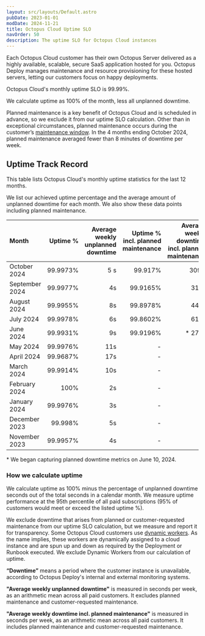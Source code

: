 ```yaml
---
layout: src/layouts/Default.astro
pubDate: 2023-01-01
modDate: 2024-11-21
title: Octopus Cloud Uptime SLO
navOrder: 50
description: The uptime SLO for Octopus Cloud instances
---
```


Each Octopus Cloud customer has their own Octopus Server delivered as a highly available, scalable, secure SaaS application hosted for you. Octopus Deploy manages maintenance and resource provisioning for these hosted servers, letting our customers focus on happy deployments. 

Octopus Cloud's monthly uptime SLO is 99.99%. 

We calculate uptime as 100% of the month, less all unplanned downtime. 

Planned maintenance is a key benefit of Octopus Cloud and is scheduled in advance, so we exclude it from our uptime SLO calculation. Other than in exceptional circumstances, planned maintenance occurs during the customer’s [maintenance window](/docs/octopus-cloud/maintenance-window). In the 4 months ending October 2024, planned maintenance averaged fewer than 8 minutes of downtime per week. 

## Uptime Track Record

This table lists Octopus Cloud's monthly uptime statistics for the last 12 months. 

We list our achieved uptime percentage and the average amount of unplanned downtime for each month. We also show these data points including planned maintenance.

| Month  | Uptime % | Average weekly unplanned downtime | Uptime % incl. planned maintenance | Average weekly downtime incl. planned maintenance |
| :----- | ------: | ------: |------: | ------: |
| October 2024 | 99.9973% | 5 s | 99.917% | 309 s |
| September 2024 | 99.9977% | 4s | 99.9165% | 313s |
| August 2024 | 99.9955% | 8s | 99.8978% | 447s |
| July 2024 | 99.9978% | 6s | 99.8602% | 616s |
| June 2024 | 99.9931% | 9s | 99.9196% | * 279s |
| May 2024 | 99.9976% | 11s |- | - |
| April 2024 | 99.9687% | 17s |- | - |
| March 2024 | 99.9914% | 10s |- | - |
| February 2024 | 100% | 2s |- | - |
| January 2024 | 99.9976% | 3s |- | - |
| December 2023 | 99.998% | 5s |- | - |
| November 2023 | 99.9957% | 4s |- | - |

\* We began capturing planned downtime metrics on June 10, 2024.

### How we calculate uptime

We calculate uptime as 100% minus the percentage of unplanned downtime seconds out of the total seconds in a calendar month. We measure uptime performance at the 95th percentile of all paid subscriptions (95% of customers would meet or exceed the listed uptime %).

We exclude downtime that arises from planned or customer-requested maintenance from our uptime SLO calculation, but we measure and report it for transparency. 
Some Octopus Cloud customers use [dynamic workers](/docs/infrastructure/workers/dynamic-worker-pools). As the name implies, these workers are dynamically assigned to a cloud instance and are spun up and down as required by the Deployment or Runbook executed. We exclude Dynamic Workers from our calculation of uptime.

**“Downtime”** means a period where the customer instance is unavailable, according to Octopus Deploy's internal and external monitoring systems.

**"Average weekly unplanned downtime"** is measured in seconds per week, as an arithmetic mean across all paid customers. It excludes planned maintenance and customer-requested maintenance.

**"Average weekly downtime incl. planned maintenance"** is measured in seconds per week, as an arithmetic mean across all paid customers. It includes planned maintenance and customer-requested maintenance.


